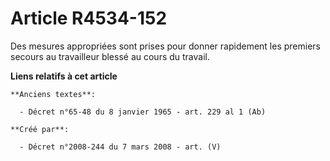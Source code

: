 # Article R4534-152

Des mesures appropriées sont prises pour donner rapidement les premiers secours au travailleur blessé au cours du travail.

**Liens relatifs à cet article**

	**Anciens textes**:

	  - Décret n°65-48 du 8 janvier 1965 - art. 229 al 1 (Ab)

	**Créé par**:

	  - Décret n°2008-244 du 7 mars 2008 - art. (V)

